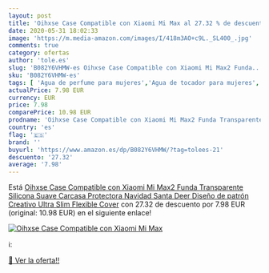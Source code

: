 ```yaml
---
layout: post
title: 'Oihxse Case Compatible con Xiaomi Mi Max al 27.32 % de descuento'
date: 2020-05-31 18:02:33
image: 'https://m.media-amazon.com/images/I/418m3AO+c9L._SL400_.jpg'
comments: true
category: ofertas
author: 'tole.es'
slug: 'B082Y6VHMW-es Oihxse Case Compatible con Xiaomi Mi Max2 Funda...'
sku: 'B082Y6VHMW-es'
tags: [ 'Agua de perfume para mujeres','Agua de tocador para mujeres','Almacenaje de adornos festivos','Almacenamiento y organización','Belleza','Fragancias para mujeres','Hogar y cocina','Juguetes','Juguetes electrónicos','Juguetes y juegos','Perfumes y fragancias','Productos para el cuidado de la piel','Sets y juegos para el cuidado de la piel','Videojuegos para niños','navidad', ]
actualPrice: 7.98 EUR
currency: EUR
price: 7.98
comparePrice: 10.98 EUR
prodname: 'Oihxse Case Compatible con Xiaomi Mi Max2 Funda Transparente Silicona Suave Carcasa Protectora Navidad Santa Deer Diseño de patrón Creativo Ultra Slim Flexible Cover'
country: 'es'
flag: '🇪🇸'
brand: ''
buyurl: 'https://www.amazon.es/dp/B082Y6VHMW/?tag=tolees-21'
descuento: '27.32'
average: '7.98'
---
```


Está [Oihxse Case Compatible con Xiaomi Mi Max2 Funda Transparente Silicona Suave Carcasa Protectora Navidad Santa Deer Diseño de patrón Creativo Ultra Slim Flexible Cover](https://www.amazon.es/dp/B082Y6VHMW/?tag=tolees-21) con 27.32 de descuento por 7.98 EUR (original: 10.98 EUR) en el siguiente enlace!

[![Oihxse Case Compatible con Xiaomi Mi Max](https://m.media-amazon.com/images/I/418m3AO+c9L._SL400_.jpg)](https://www.amazon.es/dp/B082Y6VHMW/?tag=tolees-21)

ℹ️:


[🛒 Ver la oferta!!](https://www.amazon.es/dp/B082Y6VHMW/?tag=tolees-21)
